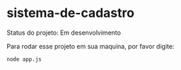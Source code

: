 # sistema-de-cadastro

Status do projeto: Em desenvolvimento

Para rodar esse projeto em sua maquina, por favor digite:
```
node app.js
```
